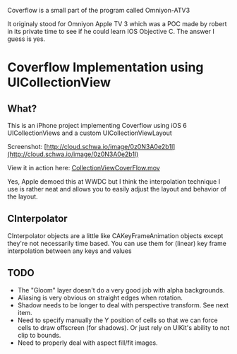 Coverflow is a small part of the program called Omniyon-ATV3

It originaly stood for Omniyon Apple TV 3 which was a POC made by robert in
its private time to see if he could learn IOS Objective C. The answer I
guess is yes.

# Coverflow Implementation using UICollectionView

## What?

This is an iPhone project implementing Coverflow using iOS 6 UICollectionViews and a custom UICollectionViewLayout

Screenshot: [http://cloud.schwa.io/image/0z0N3A0e2b1l](http://cloud.schwa.io/image/0z0N3A0e2b1l)

View it in action here: [CollectionViewCoverFlow.mov](http://cloud.schwa.io/1120003t3N2Y)

Yes, Apple demoed this at WWDC but I think the interpolation technique I use is rather neat and allows you to easily adjust the layout and behavior of the layout.

## CInterpolator

CInterpolator objects are a little like CAKeyFrameAnimation objects except they're not necessarily time based. You can use them for (linear) key frame interpolation between any keys and values

## TODO

* The "Gloom" layer doesn't do a very good job with alpha backgrounds.
* Aliasing is very obvious on straight edges when rotation.
* Shadow needs to be longer to deal with perspective transform. See next item.
* Need to specify manually the Y position of cells so that we can force cells to draw offscreen (for shadows). Or just rely on UIKit's ability to not clip to bounds.
* Need to properly deal with aspect fill/fit images.
